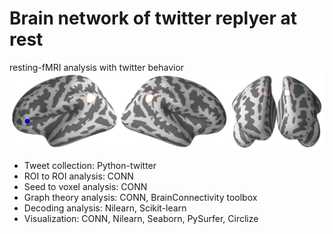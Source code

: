 # Brain network of twitter replyer at rest
resting-fMRI analysis with twitter behavior
![image](logo.png)

- Tweet collection: Python-twitter
- ROI to ROI analysis: CONN
- Seed to voxel analysis: CONN
- Graph theory analysis: CONN, BrainConnectivity toolbox
- Decoding analysis: Nilearn, Scikit-learn
- Visualization: CONN, Nilearn, Seaborn, PySurfer, Circlize
